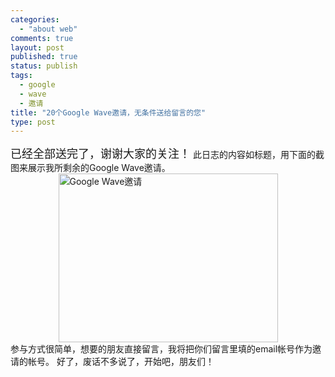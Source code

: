 ```yaml
--- 
categories: 
  - "about web"
comments: true
layout: post
published: true
status: publish
tags: 
  - google
  - wave
  - 邀请
title: "20个Google Wave邀请，无条件送给留言的您"
type: post
---
```

<span class="inner_title"><font size="4">已经全部送完了，谢谢大家的关注！</font></span> 此日志的内容如标题，用下面的截图来展示我所剩余的Google Wave邀请。 <a href="http://www.hopes4.me/images/uploads/2009/11/ScreenShot_20091104_112113.png"><img style="border-right-width: 0px; width: 351px; display: block; float: none; border-top-width: 0px; border-bottom-width: 0px; margin-left: auto; border-left-width: 0px; margin-right: auto" title="Google Wave邀请" border="0" alt="Google Wave邀请" src="http://www.hopes4.me/images/uploads/2009/11/ScreenShot_20091104_112113_thumb.png" width="351" height="270"></a> 参与方式很简单，想要的朋友直接留言，我将把你们留言里填的email帐号作为邀请的帐号。 好了，废话不多说了，开始吧，朋友们！
